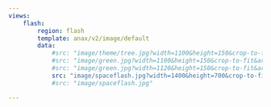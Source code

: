 ```yaml
---
views:
    flash:
        region: flash
        template: anax/v2/image/default
        data:
            #src: "image/theme/tree.jpg?width=1100&height=150&crop-to-fit&area=0,0,30,0"
            #src: "image/green.jpg?width=1100&height=150&crop-to-fit&area=0,0,30,0"
            #src: "image/green.jpg?width=1120&height=150&crop-to-fit&area=10,0,0,10"
            src: "image/spaceflash.jpg?width=1400&height=700&crop-to-fit"
            #src: "image/spaceflash.jpg"

---
```

